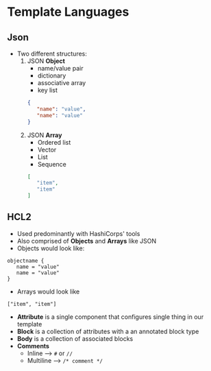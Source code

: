 # Template Languages

## Json

- Two different structures:
   1. JSON **Object**
      - name/value pair
      - dictionary
      - associative array
      - key list
      ```json
      {
         "name": "value",
         "name": "value"
      }
      ```
   2. JSON **Array**
      - Ordered list
      - Vector
      - List
      - Sequence
      ```json
      [
         "item",
         "item"
      ]
      ```

## HCL2

- Used predominantly with HashiCorps' tools
- Also comprised of **Objects** and **Arrays** like JSON
- Objects would look like:
```hcl2
objectname {
   name = "value"
   name = "value"
}
```
- Arrays would look like
```hcl2
["item", "item"]
```
- **Attribute** is a single component that configures single thing in our template
- **Block** is a collection of attributes with a an annotated block type
- **Body** is a collection of associated blocks
- **Comments**
   - Inline --> `#` or `//`
   - Multiline --> `/* comment */`
